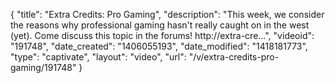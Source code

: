{
    "title": "Extra Credits: Pro Gaming",
    "description": "This week, we consider the reasons why professional gaming hasn't really caught on in the west (yet). Come discuss this topic in the forums! http:\/\/extra-cre...",
    "videoid": "191748",
    "date_created": "1406055193",
    "date_modified": "1418181773",
    "type": "captivate",
    "layout": "video",
    "url": "\/v\/extra-credits-pro-gaming\/191748"
}